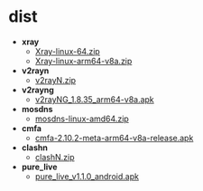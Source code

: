 # dist
- **xray**
	- [Xray-linux-64.zip](https://api.iristory.top/https://github.com/XTLS/Xray-core/releases/download/v1.8.23/Xray-linux-64.zip)
	- [Xray-linux-arm64-v8a.zip](https://api.iristory.top/https://github.com/XTLS/Xray-core/releases/download/v1.8.23/Xray-linux-arm64-v8a.zip)
- **v2rayn**
	- [v2rayN.zip](https://api.iristory.top/https://github.com/2dust/v2rayN/releases/download/6.53/v2rayN.zip)
- **v2rayng**
	- [v2rayNG_1.8.35_arm64-v8a.apk](https://api.iristory.top/https://github.com/2dust/v2rayNG/releases/download/1.8.35/v2rayNG_1.8.35_arm64-v8a.apk)
- **mosdns**
	- [mosdns-linux-amd64.zip](https://api.iristory.top/https://github.com/IrineSistiana/mosdns/releases/download/v5.3.1/mosdns-linux-amd64.zip)
- **cmfa**
	- [cmfa-2.10.2-meta-arm64-v8a-release.apk](https://api.iristory.top/https://github.com/MetaCubeX/ClashMetaForAndroid/releases/download/v2.10.2/cmfa-2.10.2-meta-arm64-v8a-release.apk)
- **clashn**
	- [clashN.zip](https://api.iristory.top/https://github.com/2dust/clashN/releases/download/2.22/clashN.zip)
- **pure_live**
	- [pure_live_v1.1.0_android.apk](https://api.iristory.top/https://github.com/Jackiu1997/pure_live/releases/download/v1.1.0/pure_live_v1.1.0_android.apk)
